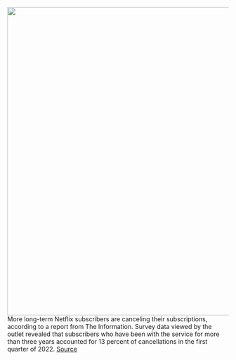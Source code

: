 <img src='https://cdn.vox-cdn.com/thumbor/vi1KbvB7lzV8Crx0Aq_9TxTQnl8=/0x0:2040x1360/1200x800/filters:focal(857x517:1183x843)/cdn.vox-cdn.com/uploads/chorus_image/image/70885466/acastro_181101_1777_netflix_0002.0.jpg' width='700px' /><br/>
More long-term Netflix subscribers are canceling their subscriptions, according to a report from The Information. Survey data viewed by the outlet revealed that subscribers who have been with the service for more than three years accounted for 13 percent of cancellations in the first quarter of 2022.
<a href='https://www.theverge.com/2022/5/18/23125424/netflix-losing-long-term-subscribers-streaming'> Source <a/>